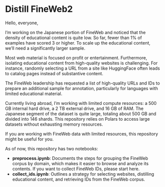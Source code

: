 # Distill FineWeb2

Hello, everyone,

I’m working on the Japanese portion of FineWeb and noticed that the density of educational content is quite low. So far, fewer than 1% of examples have scored 3 or higher. To scale up the educational content, we’ll need a significantly larger sample.

Most web material is focused on profit or entertainment. Furthermore, isolating educational content from high-quality websites is challenging. For instance, randomly selecting a URL from a site like HuggingFace often leads to catalog pages instead of substantive content.

The FineWeb leadership has requested a list of high-quality URLs and IDs to prepare an additional sample for annotation, particularly for languages with limited educational material.

Currently living abroad, I’m working with limited compute resources: a 500 GB internal hard drive, a 2 TB external drive, and 16 GB of RAM. The Japanese segment of the dataset is quite large, totaling about 500 GB and divided into 146 shards. This repository relies on Polars to access large datasets without exhausting memory resources.

If you are working with FineWeb data with limited resources, this repository might be useful for you.

As of now, this repository has two notebooks:

- **preprocess.ipynb**: Documents the steps for grouping the FineWeb corpus by domain, which makes it easier to browse and analyze its contents. If you want to collect FineWeb IDs, please start here.  
- **collect_ids.ipynb**: Outlines a strategy for selecting websites, distilling educational content, and retrieving IDs from the FineWeb corpus.  
